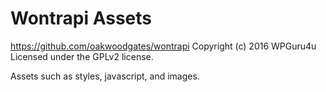 # Wontrapi Assets #
https://github.com/oakwoodgates/wontrapi
Copyright (c) 2016 WPGuru4u
Licensed under the GPLv2 license.

Assets such as styles, javascript, and images.
